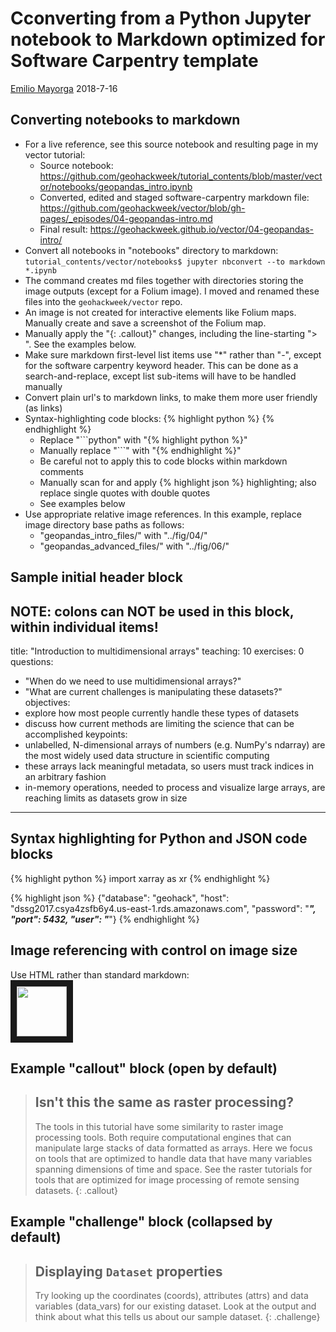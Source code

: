# Cconverting from a Python Jupyter notebook to Markdown optimized for Software Carpentry template
[Emilio Mayorga](https://github.com/emiliom/)
2018-7-16

## Converting notebooks to markdown
- For a live reference, see this source notebook and resulting page in my vector tutorial:
	- Source notebook: https://github.com/geohackweek/tutorial_contents/blob/master/vector/notebooks/geopandas_intro.ipynb
	- Converted, edited and staged software-carpentry markdown file: https://github.com/geohackweek/vector/blob/gh-pages/_episodes/04-geopandas-intro.md
	- Final result: https://geohackweek.github.io/vector/04-geopandas-intro/
- Convert all notebooks in "notebooks" directory to markdown:
  `tutorial_contents/vector/notebooks$ jupyter nbconvert --to markdown *.ipynb`
- The command creates md files together with directories storing the image outputs (except for a Folium image). I moved and renamed these files into the `geohackweek/vector` repo.
- An image is not created for interactive elements like Folium maps. Manually create and save a screenshot of the Folium map.
- Manually apply the "{: .callout}" changes, including the line-starting "> ". See the examples below.
- Make sure markdown first-level list items use "*" rather than "-", except for the software carpentry keyword header. This can be done as a search-and-replace, except list sub-items will have to be handled manually
- Convert plain url's to markdown links, to make them more user friendly (as links)
- Syntax-highlighting code blocks: {% highlight python %} {% endhighlight %}
	- Replace "```python" with "{% highlight python %}"
	- Manually replace "```" with "{% endhighlight %}"
	- Be careful not to apply this to code blocks within markdown comments
	- Manually scan for and apply {% highlight json %} highlighting; also replace single quotes with double quotes
	- See examples below
- Use appropriate relative image references. In this example, replace image directory base paths as follows:
	- "geopandas_intro_files/" with "../fig/04/"
	- "geopandas_advanced_files/" with "../fig/06/"


## Sample initial header block
**NOTE:** colons can NOT be used in this block, within individual items!
---
title: "Introduction to multidimensional arrays"
teaching: 10
exercises: 0
questions:
- "When do we need to use multidimensional arrays?"
- "What are current challenges is manipulating these datasets?"
objectives:
- explore how most people currently handle these types of datasets
- discuss how current methods are limiting the science that can be accomplished
keypoints:
- unlabelled, N-dimensional arrays of numbers (e.g. NumPy's ndarray) are the most widely used data structure in scientific computing
- these arrays lack meaningful metadata, so users must track indices in an arbitrary fashion
- in-memory operations, needed to process and visualize large arrays, are reaching limits as datasets grow in size
---

## Syntax highlighting for Python and JSON code blocks
{% highlight python %}
import xarray as xr
{% endhighlight %}

{% highlight json %}
    {"database": "geohack",
     "host": "dssg2017.csya4zsfb6y4.us-east-1.rds.amazonaws.com",
     "password": "*****",
     "port": 5432,
     "user": "*****"}
{% endhighlight %}


## Image referencing with control on image size
Use HTML rather than standard markdown:
<br>
<img src="../fig/06/dsContents.png" width = "80" border = "10">
<br>

## Example "callout" block (open by default)
> ## Isn't this the same as raster processing?
> The tools in this tutorial have some similarity to raster image processing tools.
> Both require computational engines that can manipulate large stacks of data formatted as arrays.
> Here we focus on tools that are optimized to handle data that have many variables spanning dimensions
> of time and space. See the raster tutorials for tools that are optimized for image processing of remote sensing datasets.
{: .callout}

## Example "challenge" block (collapsed by default)
> ## Displaying `Dataset` properties
> Try looking up the coordinates (coords), attributes (attrs) and data variables (data_vars) for our existing dataset.
> Look at the output and think about what this tells us about our sample dataset.
{: .challenge}
